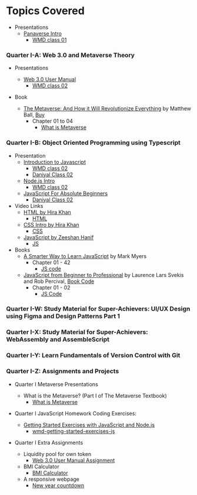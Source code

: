 # Topics Covered

- Presentations
  - [Panaverse Intro](https://docs.google.com/presentation/d/12C1s4UBTlR9nZNEkRE6aAuGeRA3s92jx-8nJKo9jdH4/edit?usp=sharing)
    - [WMD class 01](../Lectures/Onsite/01%20WMD%20at%20UMT/class_01-20221002/)

### Quarter I-A: Web 3.0 and Metaverse Theory

- Presentations

  - [Web 3.0 User Manual](https://docs.google.com/presentation/d/1FSbr9aJwO0-fmZHqWy_eHO2N_jwJLmQCy4cG8rd4ctw/edit?usp=sharing)
    - [WMD class 02](../Lectures/Onsite/01%20WMD%20at%20UMT/class_02-20221014/web3.0UserManual/)

- Book
  - [The Metaverse: And How it Will Revolutionize Everything](https://www.amazon.com/Metaverse-How-Will-Revolutionize-Everything/dp/1324092033/ref=sr_1_4) by Matthew Ball, [Buy](https://www.matthewball.vc/metaversebook)
    - Chapter 01 to 04
      - [What is Metaverse](https://docs.google.com/presentation/d/1ky2jl8Cyg37EOzzAqB-Dili2l836mXgcRP0IC5H_L3I/edit?usp=sharing)

### Quarter I-B: Object Oriented Programming using Typescript

- Presentation
  - [Introduction to Javascript](https://docs.google.com/presentation/d/18b2jZ1PIjhgnsrvl7LuuaZcKhzhyx26d9mV9KrtT5TE/edit#slide=id.gcb9a0b074_1_0)
    - [WMD class 02](../Lectures/Onsite/01%20WMD%20at%20UMT/class_02-20221014/javaScript/)
    - [Daniyal Class 02](../Lectures/Online/01%20Programming%20for%20Absolute%20Beginners%20By%20Daniyal%20Nagori/class_02-20221010/)
  - [Node.js Intro](https://docs.google.com/presentation/d/1eOLJTN0FyVAw6lMUvA_XYLORKnudWXyzXsB6sg5oPIs/edit?usp=sharing)
    - [WMD class 02](../Lectures/Onsite/01%20WMD%20at%20UMT/class_02-20221014/hassanNode/)
  - [JavaScript For Absolute Beginners](https://docs.google.com/presentation/d/1kYB6BA-0BhrcsZMuQbiBk1t3KrdIU1Qd_tYMQ2RprqE/edit#slide=id.p)
    - [Daniyal Class 02](../Lectures/Online/01%20Programming%20for%20Absolute%20Beginners%20By%20Daniyal%20Nagori/class_02-20221010/)
- Video Links
  - [HTML by Hira Khan](https://www.youtube.com/playlist?list=PLKvqnz8z1zWQ3BALy86tIXICkG874wAc6)
    - [HTML](../Quarter%20I-B%20Object%20Oriented%20Programming%20using%20Typescript/02%20learning%20html/a%20-%20HTML%20by%20Hira%20Khan/)
  - [CSS Intro by Hira Khan](https://www.youtube.com/playlist?list=PLKvqnz8z1zWQSWIen_zUSEBmtqzPLuRob)
    - [CSS](../Quarter%20I-B%20Object%20Oriented%20Programming%20using%20Typescript/03%20learning%20css/a%20-%20CSS%20by%20Hira%20Khan/)
  - [JavaScript by Zeeshan Hanif](https://www.youtube.com/playlist?list=PLKvqnz8z1zWQdc0NSLknxmxBch5gLOqyo)
    - [JS](../Quarter%20I-B%20Object%20Oriented%20Programming%20using%20Typescript/01%20learning%20javaScript/z%20-%20JS%20by%20Zeeshan%20Hanif/)
- Books
  - [A Smarter Way to Learn JavaScript](https://books.google.com.pk/books/about/A_Smarter_Way_to_Learn_JavaScript.html?id=P-3WswEACAAJ&source=kp_book_description&redir_esc=y) by Mark Myers
    - Chapter 01 - 42
      - [JS code](../Quarter%20I-B%20Object%20Oriented%20Programming%20using%20Typescript/01%20learning%20javaScript/a%20-%20A%20smarter%20way%20to%20learn%20JS/)
  - [JavaScript from Beginner to Professional](https://www.amazon.com/JavaScript-Beginner-Professional-building-interactive/dp/1800562527/ref=sr_1_4) by Laurence Lars Svekis and Rob Percival, [Book Code](https://github.com/PacktPublishing/JavaScript-from-Beginner-to-Professional)
    - Chapter 01 - 02
      - [JS Code](../Quarter%20I-B%20Object%20Oriented%20Programming%20using%20Typescript/01%20learning%20javaScript/b%20-%20JavaScript%20from%20Beginner%20to%20Professional/)

### Quarter I-W: Study Material for Super-Achievers: UI/UX Design using Figma and Design Patterns Part 1

### Quarter I-X: Study Material for Super-Achievers: WebAssembly and AssembleScript

### Quarter I-Y: Learn Fundamentals of Version Control with Git

### Quarter I-Z: Assignments and Projects

- Quarter I Metaverse Presentations

  - What is the Metaverse? (Part I of The Metaverse Textbook)
    - [What is Metaverse](https://docs.google.com/presentation/d/1ky2jl8Cyg37EOzzAqB-Dili2l836mXgcRP0IC5H_L3I/edit?usp=sharing)

- Quarter I JavaScript Homework Coding Exercises:

  - [Getting Started Exercises with JavaScript and Node.js](https://github.com/panacloud-modern-global-apps/typescript-node-projects/blob/main/getting-started-exercises.md)
    - [wmd-getting-started-exercises-js](https://github.com/hassan-ak/wmd-getting-started-exercises-js)

- Quarter I Extra Assignments
  - Liquidity pool for own token
    - [Web 3.0 User Manual Assignment](../Lectures/Onsite/01%20WMD%20at%20UMT/class_02-20221014/assignment/)
  - BMI Calculator
    - [BMI Calculator](../Lectures/Online/02%20Project-Based%20Programming%20By%20Hira%20Khan%20and%20Adil%20Altaf/assignments/class_01-20221008/)
  - A responsive webpage
    - [New year countdown](../Lectures/Online/01%20Programming%20for%20Absolute%20Beginners%20By%20Daniyal%20Nagori/assignments/class_01-20221006/)
